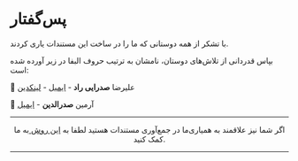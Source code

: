 # پس‌گفتار
با تشکر از همه دوستانی که ما را در ساخت این مستندات یاری کردند.
 
بپاس قدردانی از تلاش‌های دوستان، نامشان به ترتیب حروف البفا در زیر آورده شده است:

 🧍 علیرضا **صدرایی راد** - [ایمیل](mailto://sadraiiali@gmail.com) - [لینکدین](mailto://sadraiiali@gmail.com)

 🧍 آرمین **صدرالدین** - [ایمیل](mailto://armin.saddredin@gmail.com)
<AvatarMini />

---
<div style="text-align: center;">

اگر شما نیز علاقمند به همیاری‌ما در جمع‌آوری مستندات هستید
لطفا به 
    <a href="http://google.com">این روش <ExternalLinkIcon /></a>   به ما کمک کنید.
</div>

---

